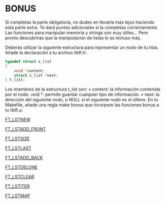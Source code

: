 # BONUS

Si completas la parte obligatoria, no dudes en llevarla más lejos haciendo esta parte extra. Te dará puntos adicionales si la completas correctamente.
Las funciones para manipular memoria y strings son muy útiles... Pero pronto descubrirás que la manipulación de listas lo es incluso más.

Deberás utilizar la siguiente estructura para representar un nodo de tu lista. Añade la declaración a tu archivo libft.h:

```c
typedef struct s_list
{
	void *content;
	struct s_list *next;
} t_list;
```

Los miembros de la estructura t_list son:
    • content: la información contenida por el nodo.
void *: permite guardar cualquier tipo de información.
    • next: la dirección del siguiente nodo, o NULL si el siguiente nodo es el último.
En tu Makefile, añade una regla make bonus que incorpore las funciones bonus a tu libft.a.

[FT_LSTNEW](BONUS%204fce27547e4a4dea9f83b5e2b4160054/FT_LSTNEW%2070bee27a327d4a169402a732cf0c79fa.md)

[FT_LSTADD_FRONT](BONUS%204fce27547e4a4dea9f83b5e2b4160054/FT_LSTADD_FRONT%202f7910e8a62d40749f62277dab58bac8.md)

[FT_LSTSIZE](BONUS%204fce27547e4a4dea9f83b5e2b4160054/FT_LSTSIZE%2006d4c2b8ea974d8c9a0d7e2533a64014.md)

[FT_LSTLAST](BONUS%204fce27547e4a4dea9f83b5e2b4160054/FT_LSTLAST%2057096e6c911947c8949a3d10d7b42066.md)

[FT_LSTADD_BACK](BONUS%204fce27547e4a4dea9f83b5e2b4160054/FT_LSTADD_BACK%200cb8d988052a43b299a1c766f87ebecb.md)

[FT_LSTDELONE](BONUS%204fce27547e4a4dea9f83b5e2b4160054/FT_LSTDELONE%206cc136c0826b41bfb8cbcfd3c901d08b.md)

[FT_LSTCLEAR](BONUS%204fce27547e4a4dea9f83b5e2b4160054/FT_LSTCLEAR%20379cb694dc8142688c9be7a98728ec9b.md)

[FT_LSTITER](BONUS%204fce27547e4a4dea9f83b5e2b4160054/FT_LSTITER%20e7ec786ac4ab403297589c9b00a5090a.md)

[FT_LSTMAP](BONUS%204fce27547e4a4dea9f83b5e2b4160054/FT_LSTMAP%20b4d21f308f684ccaba6c0047512f4a49.md)